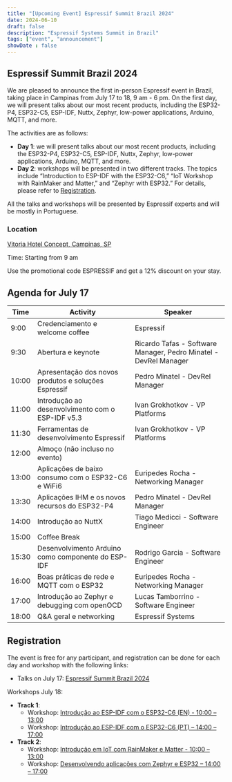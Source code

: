 ```yaml
---
title: "[Upcoming Event] Espressif Summit Brazil 2024"
date: 2024-06-10
draft: false
description: "Espressif Systems Summit in Brazil"
tags: ["event", "announcement"]
showDate : false
---
```


## Espressif Summit Brazil 2024

We are pleased to announce the first in-person Espressif event in Brazil, taking place in Campinas from July 17 to 18, 9 am - 6 pm. On the first day, we will present talks about our most recent products, including the ESP32-P4, ESP32-C5, ESP-IDF, Nuttx, Zephyr, low-power applications, Arduino, MQTT, and more.

The activities are as follows:

- **Day 1**: we will present talks about our most recent products, including the ESP32-P4, ESP32-C5, ESP-IDF, Nuttx, Zephyr, low-power applications, Arduino, MQTT, and more.
- **Day 2**: workshops will be presented in two different tracks. The topics include “Introduction to ESP-IDF with the ESP32-C6,” “IoT Workshop with RainMaker and Matter,” and “Zephyr with ESP32.” For details, please refer to [Registration](#registration).

All the talks and workshops will be presented by Espressif experts and will be mostly in Portuguese.

### Location

[Vitoria Hotel Concept, Campinas, SP](https://www.google.com/travel/hotels/s/L7pJr99Wecv6bma46)

Time: Starting from 9 am

Use the promotional code ESPRESSIF and get a 12% discount on your stay.

## Agenda for July 17

| Time  | Activity | Speaker |
|-------|-----------|---------|
| 9:00  | Credenciamento e welcome coffee | Espressif |
| 9:30  | Abertura e keynote | Ricardo Tafas - Software Manager, Pedro Minatel - DevRel Manager |
| 10:00 | Apresentação dos novos produtos e soluções Espressif | Pedro Minatel - DevRel Manager |
| 11:00 | Introdução ao desenvolvimento com o ESP-IDF v5.3 | Ivan Grokhotkov - VP Platforms |
| 11:30 | Ferramentas de desenvolvimento Espressif | Ivan Grokhotkov - VP Platforms |
| 12:00 | Almoço (não incluso no evento) | |
| 13:00 | Aplicações de baixo consumo com o ESP32-C6 e WiFi6 | Euripedes Rocha - Networking Manager |
| 13:30 | Aplicações IHM e os novos recursos do ESP32-P4 | Pedro Minatel - DevRel Manager |
| 14:00 | Introdução ao NuttX | Tiago Medicci - Software Engineer |
| 15:00 | Coffee Break | |
| 15:30 | Desenvolvimento Arduino como componente do ESP-IDF | Rodrigo Garcia - Software Engineer |
| 16:00 | Boas práticas de rede e MQTT com o ESP32 | Euripedes Rocha - Networking Manager |
| 17:00 | Introdução ao Zephyr e debugging com openOCD | Lucas Tamborrino - Software Engineer |
| 18:00 | Q&A geral e networking | Espressif Systems |

## Registration

The event is free for any participant, and registration can be done for each day and workshop with the following links:

- Talks on July 17: [Espressif Summit Brazil 2024](https://www.sympla.com.br/evento/espressif-summit-brasil-2024/2476627)

Workshops July 18:

- **Track 1**:
  - Workshop: [Introdução ao ESP-IDF com o ESP32-C6 (EN) - 10:00 – 13:00](https://www.sympla.com.br/evento/workshop-introducao-ao-esp-idf-com-o-esp32-c6-en-espressif-summit-brasil-2024/2477463)
  - Workshop: [Introdução ao ESP-IDF com o ESP32-C6 (PT) – 14:00 – 17:00](https://www.sympla.com.br/evento/workshop-introducao-ao-esp-idf-com-o-esp32-c6-espressif-summit-brasil-2024/2477467)
- **Track 2**:
  - Workshop: [Introdução em IoT com RainMaker e Matter - 10:00 – 13:00](https://www.sympla.com.br/evento/workshop-introducao-em-iot-com-rainmaker-e-matter-espressif-summit-brasil-2024/2477466)
  - Workshop: [Desenvolvendo aplicações com Zephyr e ESP32 – 14:00 – 17:00](https://www.sympla.com.br/evento/workshop-desenvolvendo-aplicacoes-com-zephyr-e-esp32-espressif-summit-brasil-2024/2477468)


